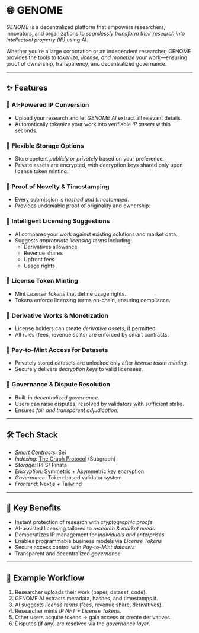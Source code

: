# 🌐 GENOME

*GENOME* is a decentralized platform that empowers researchers, innovators, and organizations to *seamlessly transform their research into intellectual property (IP)* using AI.  

Whether you’re a large corporation or an independent researcher, GENOME provides the tools to *tokenize, license, and monetize* your work—ensuring proof of ownership, transparency, and decentralized governance.  

---

## ✨ Features

### 🔹 AI-Powered IP Conversion
- Upload your research and let *GENOME AI* extract all relevant details.
- Automatically tokenize your work into verifiable *IP assets* within seconds.

### 🔹 Flexible Storage Options
- Store content *publicly or privately* based on your preference.
- Private assets are encrypted, with decryption keys shared only upon license token minting.

### 🔹 Proof of Novelty & Timestamping
- Every submission is *hashed and timestamped*.  
- Provides undeniable proof of originality and ownership.

### 🔹 Intelligent Licensing Suggestions
- AI compares your work against existing solutions and market data.  
- Suggests *appropriate licensing terms* including:
  - Derivatives allowance
  - Revenue shares
  - Upfront fees
  - Usage rights

### 🔹 License Token Minting
- Mint *License Tokens* that define usage rights.  
- Tokens enforce licensing terms on-chain, ensuring compliance.

### 🔹 Derivative Works & Monetization
- License holders can create *derivative assets*, if permitted.  
- All rules (fees, revenue splits) are enforced by smart contracts.

### 🔹 Pay-to-Mint Access for Datasets
- Privately stored datasets are unlocked only after *license token minting*.  
- Securely delivers *decryption keys* to valid licensees.

### 🔹 Governance & Dispute Resolution
- Built-in *decentralized governance*.  
- Users can raise disputes, resolved by validators with sufficient stake.  
- Ensures *fair and transparent adjudication*.

---

## 🛠 Tech Stack

- *Smart Contracts:* Sei 
- *Indexing:* [The Graph Protocol](https://thegraph.com/) (Subgraph)  
- *Storage:* IPFS/ Pinata
- *Encryption:* Symmetric + Asymmetric key encryption  
- *Governance:* Token-based validator system  
- *Frontend:* Nextjs + Tailwind 

---

## 🔑 Key Benefits

- Instant protection of research with *cryptographic proofs*  
- AI-assisted licensing tailored to *research & market needs*  
- Democratizes IP management for *individuals and enterprises*  
- Enables programmable business models via *License Tokens*  
- Secure access control with *Pay-to-Mint datasets*  
- Transparent and decentralized *governance*  

---

## 📖 Example Workflow

1. Researcher uploads their work (paper, dataset, code).  
2. GENOME AI extracts metadata, hashes, and timestamps it.  
3. AI suggests *license terms* (fees, revenue share, derivatives).  
4. Researcher mints *IP NFT + License Tokens*.  
5. Other users acquire tokens → gain access or create derivatives.  
6. Disputes (if any) are resolved via the *governance layer*.
